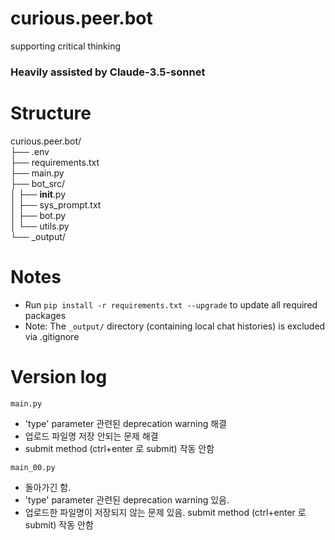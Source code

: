 # curious.peer.bot
 supporting critical thinking

### Heavily assisted by Claude-3.5-sonnet

# Structure

curious.peer.bot/   
├── .env   
├── requirements.txt   
├── main.py   
├── bot_src/   
│   ├── __init__.py   
│   ├── sys_prompt.txt   
│   ├── bot.py   
│   └── utils.py   
└── _output/   

# Notes
- Run `pip install -r requirements.txt --upgrade` to update all required packages
- Note: The `_output/` directory (containing local chat histories) is excluded via .gitignore

# Version log
`main.py`
- 'type' parameter 관련된 deprecation warning 해결
- 업로드 파일명 저장 안되는 문제 해결 
- submit method (ctrl+enter 로 submit) 작동 안함

`main_00.py`
- 돌아가긴 함. 
- 'type' parameter 관련된 deprecation warning 있음. 
- 업로드한 파일명이 저장되지 않는 문제 있음. submit method (ctrl+enter 로 submit) 작동 안함